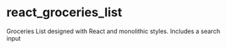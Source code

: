 # react_groceries_list
Groceries List designed with React and monolithic styles. Includes a search input
